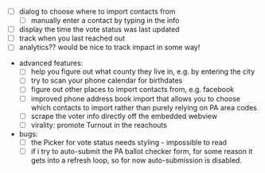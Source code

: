 - [ ] dialog to choose where to import contacts from
  - [ ] manually enter a contact by typing in the info
- [ ] display the time the vote status was last updated
- [ ] track when you last reached out
- [ ] analytics?? would be nice to track impact in some way!

- advanced features:
  - [ ] help you figure out what county they live in, e.g. by entering the city
  - [ ] try to scan your phone calendar for birthdates
  - [ ] figure out other places to import contacts from, e.g. facebook
  - [ ] improved phone address book import that allows you to choose which contacts to import rather than purely relying on PA area codes
  - [ ] scrape the voter info directly off the embedded webview
  - [ ] virality: promote Turnout in the reachouts

- bugs:
  - [ ] the Picker for vote status needs styling - impossible to read
  - [ ] if i try to auto-submit the PA ballot checker form, for some reason it gets into a refresh loop, so for now auto-submission is disabled.